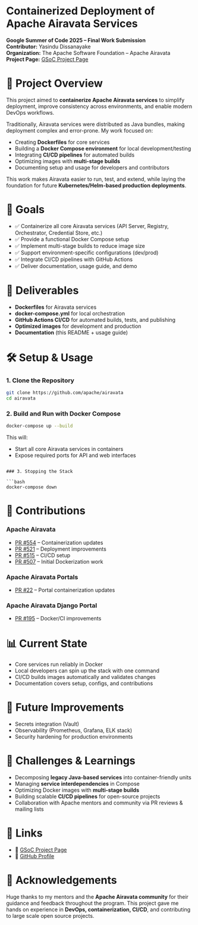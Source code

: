 # Containerized Deployment of Apache Airavata Services  
**Google Summer of Code 2025 – Final Work Submission**  
**Contributor:** Yasindu Dissanayake  
**Organization:** The Apache Software Foundation – Apache Airavata  
**Project Page:** [GSoC Project Page](https://summerofcode.withgoogle.com/programs/2025/projects/XV40d7XV)  

# 📌 Project Overview  
This project aimed to **containerize Apache Airavata services** to simplify deployment, improve consistency across environments, and enable modern DevOps workflows.  

Traditionally, Airavata services were distributed as Java bundles, making deployment complex and error-prone. My work focused on:  
- Creating **Dockerfiles** for core services  
- Building a **Docker Compose environment** for local development/testing  
- Integrating **CI/CD pipelines** for automated builds  
- Optimizing images with **multi-stage builds**  
- Documenting setup and usage for developers and contributors  

This work makes Airavata easier to run, test, and extend, while laying the foundation for future **Kubernetes/Helm-based production deployments**.  

# 🎯 Goals  
- ✅ Containerize all core Airavata services (API Server, Registry, Orchestrator, Credential Store, etc.)  
- ✅ Provide a functional Docker Compose setup  
- ✅ Implement multi-stage builds to reduce image size  
- ✅ Support environment-specific configurations (dev/prod)  
- ✅ Integrate CI/CD pipelines with GitHub Actions  
- ✅ Deliver documentation, usage guide, and demo  

# 🚀 Deliverables  
- **Dockerfiles** for Airavata services  
- **docker-compose.yml** for local orchestration  
- **GitHub Actions CI/CD** for automated builds, tests, and publishing  
- **Optimized images** for development and production  
- **Documentation** (this README + usage guide)   

# 🛠️ Setup & Usage  

### 1. Clone the Repository  
```bash
git clone https://github.com/apache/airavata
cd airavata
````

### 2. Build and Run with Docker Compose

```bash
docker-compose up --build
```

This will:

* Start all core Airavata services in containers
* Expose required ports for API and web interfaces
```

### 3. Stopping the Stack

```bash
docker-compose down
```

# 📂 Contributions

### Apache Airavata

* [PR #554](https://github.com/apache/airavata/pull/554) – Containerization updates
* [PR #521](https://github.com/apache/airavata/pull/521) – Deployment improvements
* [PR #515](https://github.com/apache/airavata/pull/515) – CI/CD setup
* [PR #507](https://github.com/apache/airavata/pull/507) – Initial Dockerization work

### Apache Airavata Portals

* [PR #22](https://github.com/apache/airavata-portals/pull/22) – Portal containerization updates

### Apache Airavata Django Portal

* [PR #195](https://github.com/apache/airavata-django-portal/pull/195) – Docker/CI improvements

# 📊 Current State

* Core services run reliably in Docker
* Local developers can spin up the stack with one command
* CI/CD builds images automatically and validates changes
* Documentation covers setup, configs, and contributions

# 🔮 Future Improvements

* Secrets integration (Vault)
* Observability (Prometheus, Grafana, ELK stack)
* Security hardening for production environments

# 🧩 Challenges & Learnings

* Decomposing **legacy Java-based services** into container-friendly units
* Managing **service interdependencies** in Compose
* Optimizing Docker images with **multi-stage builds**
* Building scalable **CI/CD pipelines** for open-source projects
* Collaboration with Apache mentors and community via PR reviews & mailing lists

# 🔗 Links

* 📘 [GSoC Project Page](https://summerofcode.withgoogle.com/programs/2025/projects/XV40d7XV)
* 🐙 [GitHub Profile](https://github.com/mryash-dev)

# 🙏 Acknowledgements

Huge thanks to my mentors and the **Apache Airavata community** for their guidance and feedback throughout the program. This project gave me hands on experience in **DevOps, containerization, CI/CD**, and contributing to large scale open source projects.
